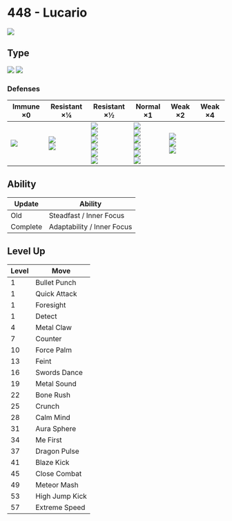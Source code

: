 # 448 - Lucario
![][448]

## Type

![][fighting]  ![][steel]

### Defenses

Immune ×0       | Resistant ×¼              | Resistant ×½                                                                        | Normal ×1                                                                                  | Weak ×2                                       | Weak ×4
---             | ---                       | ---                                                                                 | ---                                                                                        | ---                                           | ---
![][poison]<br> | ![][rock]<br>![][bug]<br> | ![][normal]<br>![][steel]<br>![][grass]<br>![][ice]<br>![][dragon]<br>![][dark]<br> | ![][flying]<br>![][ghost]<br>![][water]<br>![][electric]<br>![][psychic]<br>![][fairy]<br> | ![][fighting]<br>![][ground]<br>![][fire]<br> | &nbsp;

## Ability

Update   | Ability
---      | ---
Old      | Steadfast / Inner Focus
Complete | Adaptability / Inner Focus

## Level Up

Level | Move
---   | ---
1     | Bullet Punch
1     | Quick Attack
1     | Foresight
1     | Detect
4     | Metal Claw
7     | Counter
10    | Force Palm
13    | Feint
16    | Swords Dance
19    | Metal Sound
22    | Bone Rush
25    | Crunch
28    | Calm Mind
31    | Aura Sphere
34    | Me First
37    | Dragon Pulse
41    | Blaze Kick
45    | Close Combat
49    | Meteor Mash
53    | High Jump Kick
57    | Extreme Speed

[448]: ../img/pokemon/448.png
[normal]: ../img/types/normal.png
[fire]: ../img/types/fire.png
[fighting]: ../img/types/fighting.png
[water]: ../img/types/water.png
[flying]: ../img/types/flying.png
[grass]: ../img/types/grass.png
[poison]: ../img/types/poison.png
[electric]: ../img/types/electric.png
[ground]: ../img/types/ground.png
[psychic]: ../img/types/psychic.png
[rock]: ../img/types/rock.png
[ice]: ../img/types/ice.png
[bug]: ../img/types/bug.png
[dragon]: ../img/types/dragon.png
[ghost]: ../img/types/ghost.png
[dark]: ../img/types/dark.png
[steel]: ../img/types/steel.png
[fairy]: ../img/types/fairy.png
